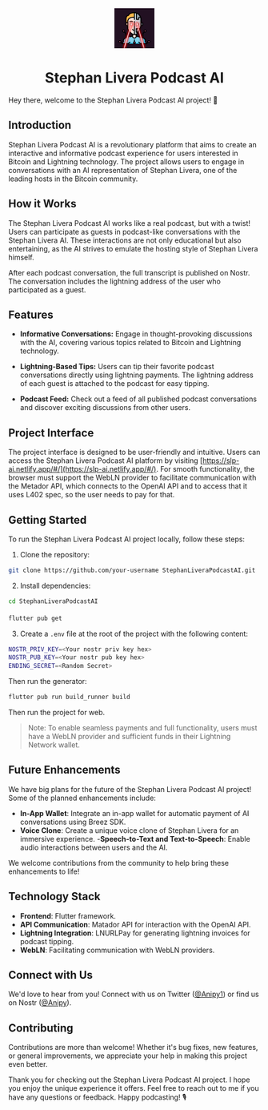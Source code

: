 <div align="center">
    <img src="assets/images/slp_logo.png" width="80px" alt="SLP AI Logo"/>
    <h1> Stephan Livera Podcast AI</h1>
</div>

Hey there, welcome to the Stephan Livera Podcast AI project! 🚀

## Introduction

Stephan Livera Podcast AI is a revolutionary platform that aims to create an interactive and informative podcast experience for users interested in Bitcoin and Lightning technology. The project allows users to engage in conversations with an AI representation of Stephan Livera, one of the leading hosts in the Bitcoin community.

## How it Works

The Stephan Livera Podcast AI works like a real podcast, but with a twist! Users can participate as guests in podcast-like conversations with the Stephan Livera AI. These interactions are not only educational but also entertaining, as the AI strives to emulate the hosting style of Stephan Livera himself.

After each podcast conversation, the full transcript is published on Nostr. The conversation includes the lightning address of the user who participated as a guest.

## Features

- **Informative Conversations:** Engage in thought-provoking discussions with the AI, covering various topics related to Bitcoin and Lightning technology.

- **Lightning-Based Tips:** Users can tip their favorite podcast conversations directly using lightning payments. The lightning address of each guest is attached to the podcast for easy tipping.

- **Podcast Feed:** Check out a feed of all published podcast conversations and discover exciting discussions from other users.

## Project Interface

The project interface is designed to be user-friendly and intuitive. Users can access the Stephan Livera Podcast AI platform by visiting [https://slp-ai.netlify.app/#/](https://slp-ai.netlify.app/#/). For smooth functionality, the browser must support the WebLN provider to facilitate communication with the Metador API, which connects to the OpenAI API and to access that it uses L402 spec, so the user needs to pay for that.

## Getting Started

To run the Stephan Livera Podcast AI project locally, follow these steps:

1. Clone the repository:

```bash
git clone https://github.com/your-username StephanLiveraPodcastAI.git
```

2. Install dependencies:

```bash
cd StephanLiveraPodcastAI

flutter pub get
```

3. Create a `.env` file at the root of the project with the following content:

```bash
NOSTR_PRIV_KEY=<Your nostr priv key hex>
NOSTR_PUB_KEY=<Your nostr pub key hex>
ENDING_SECRET=<Random Secret>
```

Then run the generator:

```bash
flutter pub run build_runner build
```

Then run the project for web.

> Note: To enable seamless payments and full functionality, users must have a WebLN provider and sufficient funds in their Lightning Network wallet.

## Future Enhancements
We have big plans for the future of the Stephan Livera Podcast AI project! Some of the planned enhancements include:

- **In-App Wallet**: Integrate an in-app wallet for automatic payment of AI conversations using Breez SDK.
- **Voice Clone**: Create a unique voice clone of Stephan Livera for an immersive experience.
-**Speech-to-Text and Text-to-Speech**: Enable audio interactions between users and the AI.

We welcome contributions from the community to help bring these enhancements to life!

## Technology Stack
- **Frontend**: Flutter framework.
- **API Communication**: Matador API for interaction with the OpenAI API.
- **Lightning Integration**: LNURLPay for generating lightning invoices for podcast tipping.
- **WebLN**: Facilitating communication with WebLN providers.

## Connect with Us
We'd love to hear from you! Connect with us on Twitter ([@Anipy1](https://twitter.com/Anipy1)) or find us on Nostr ([@Anipy](https://snort.social/p/npub1clqc0wnk2vk42u35jzhc3emd64c0u4g6y3su4x44g26s8waj2pzskyrp9x)).

## Contributing
Contributions are more than welcome! Whether it's bug fixes, new features, or general improvements, we appreciate your help in making this project even better.

Thank you for checking out the Stephan Livera Podcast AI project. I hope you enjoy the unique experience it offers. Feel free to reach out to me if you have any questions or feedback. Happy podcasting! 🎙️
